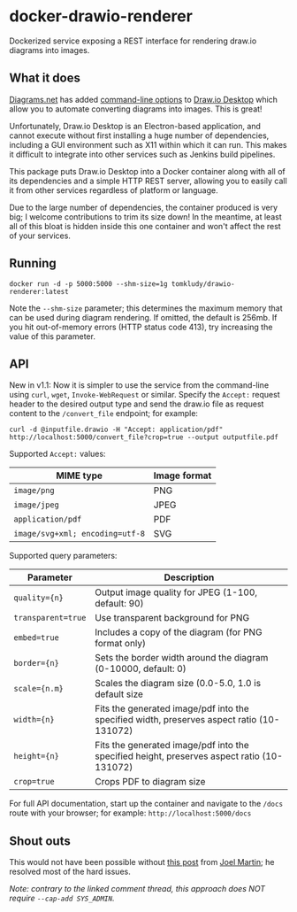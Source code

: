 # docker-drawio-renderer
Dockerized service exposing a REST interface for rendering draw.io diagrams into images.

## What it does

[Diagrams.net](https://diagrams.net) has added [command-line options](https://j2r2b.github.io/2019/08/06/drawio-cli.html) to [Draw.io Desktop](https://github.com/jgraph/drawio-desktop) which allow you to automate converting diagrams into images.  This is great!

Unfortunately, Draw.io Desktop is an Electron-based application, and cannot execute without first installing a huge number of dependencies, including a GUI environment such as X11 within which it can run.  This makes it difficult to integrate into other services such as Jenkins build pipelines.

This package puts Draw.io Desktop into a Docker container along with all of its dependencies and a simple HTTP REST server, allowing you to easily call it from other services regardless of platform or language.

Due to the large number of dependencies, the container produced is very big; I welcome contributions to trim its size down!  In the meantime, at least all of this bloat is hidden inside this one container and won't affect the rest of your services.

## Running

```
docker run -d -p 5000:5000 --shm-size=1g tomkludy/drawio-renderer:latest
```

Note the `--shm-size` parameter; this determines the maximum memory that can be used during diagram rendering.  If omitted, the default is 256mb.  If you hit out-of-memory errors (HTTP status code 413), try increasing the value of this parameter.

## API

New in v1.1: Now it is simpler to use the service from the command-line using `curl`, `wget`, `Invoke-WebRequest` or similar. Specify the `Accept:` request header to the desired output type and send the draw.io file as request content to the `/convert_file` endpoint; for example:

```text
curl -d @inputfile.drawio -H "Accept: application/pdf" http://localhost:5000/convert_file?crop=true --output outputfile.pdf
```

Supported `Accept:` values:

| MIME type | Image format |
| - | - |
| `image/png` | PNG |
| `image/jpeg` | JPEG |
| `application/pdf` | PDF |
| `image/svg+xml; encoding=utf-8` | SVG |

Supported query parameters:

| Parameter | Description |
| - | - |
| `quality={n}` | Output image quality for JPEG (1-100, default: 90) |
| `transparent=true` | Use transparent background for PNG |
| `embed=true` | Includes a copy of the diagram (for PNG format only) |
| `border={n}` | Sets the border width around the diagram (0-10000, default: 0) |
| `scale={n.m}` | Scales the diagram size (0.0-5.0, 1.0 is default size |
| `width={n}` | Fits the generated image/pdf into the specified width, preserves aspect ratio (10-131072) |
| `height={n}` | Fits the generated image/pdf into the specified height, preserves aspect ratio (10-131072) |
| `crop=true` | Crops PDF to diagram size |


For full API documentation, start up the container and navigate to the `/docs` route with your browser; for example: `http://localhost:5000/docs`

## Shout outs

This would not have been possible without [this post](https://github.com/jgraph/drawio-desktop/issues/127#issuecomment-520053181) from [Joel Martin](https://github.com/kanaka); he resolved most of the hard issues.

_Note: contrary to the linked comment thread, this approach does NOT require `--cap-add SYS_ADMIN`._
